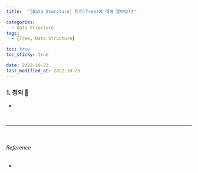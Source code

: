 ```yaml
---
title:  "[Data Sturcture] 트리(Tree)에 대해 알아보자❗️" 

categories:
  - Data Structure
tags:
  - [Tree, Data Structure]

toc: true
toc_sticky: true

date: 2022-10-23
last_modified_at: 2022-10-23
---
```


### 1. 정의 🔎
- 



<br>

---

<br>

###### Reference
- 